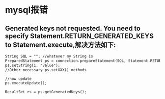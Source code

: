 # mysql报错

## Generated keys not requested. You need to specify Statement.RETURN_GENERATED_KEYS to Statement.execute,解决方法如下:

```txt
String SQL = ""; //whatever my String is
PreparedStatement ps = connection.prepareStatement(SQL, Statement.RETURN_GENERATED_KEYS);
ps.setString(1, "value");
//Other necessary ps.setXXX() methods

//now update
ps.executeUpdate();

ResultSet rs = ps.getGeneratedKeys();
```
